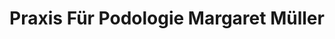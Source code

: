 ---
title: "Praxis Für Podologie Margaret Müller"
url: /stuttgart/praxis-fuer-podologie-margaret-mueller/
shop: Kosmetik
---